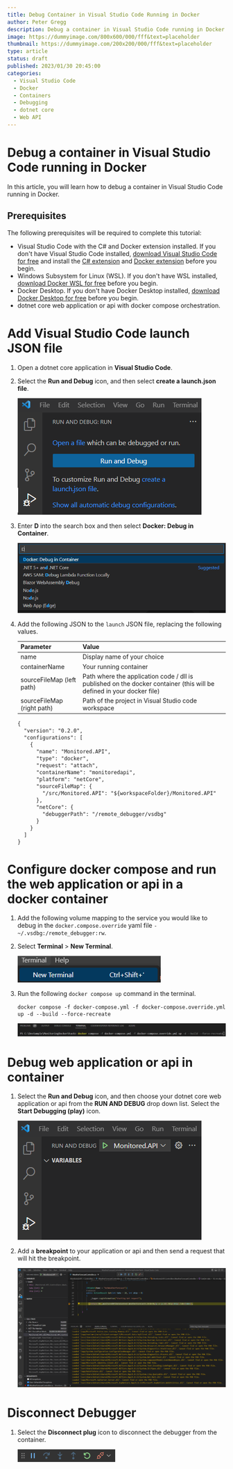 ```yaml
---
title: Debug Container in Visual Studio Code Running in Docker 
author: Peter Gregg
description: Debug a container in Visual Studio Code running in Docker
image: https://dummyimage.com/800x600/000/fff&text=placeholder
thumbnail: https://dummyimage.com/200x200/000/fff&text=placeholder
type: article
status: draft
published: 2023/01/30 20:45:00
categories: 
  - Visual Studio Code
  - Docker
  - Containers
  - Debugging
  - dotnet core
  - Web API
---
```


# Debug a container in Visual Studio Code running in Docker
In this article, you will learn how to debug a container in Visual Studio Code running in Docker.

## Prerequisites
The following prerequisites will be required to complete this tutorial:
- Visual Studio Code with the C# and Docker extension installed. If you don't have Visual Studio Code installed, [download Visual Studio Code for free](https://code.visualstudio.com/download) and install the [C# extension](https://marketplace.visualstudio.com/items?itemName=ms-dotnettools.csharp) and [Docker extension](https://marketplace.visualstudio.com/items?itemName=ms-azuretools.vscode-docker) before you begin.
- Windows Subsystem for Linux (WSL). If you don't have WSL installed, [download Docker WSL for free](https://learn.microsoft.com/en-us/windows/wsl/install) before you begin.
- Docker Desktop. If you don't have Docker Desktop installed, [download Docker Desktop for free](https://docs.docker.com/desktop/install/windows-install/) before you begin.
- dotnet core web application or api with docker compose orchestration.

# Add Visual Studio Code launch JSON file
1. Open a dotnet core application in **Visual Studio Code**.
2. Select the **Run and Debug** icon, and then select **create a launch.json file**. 
    
    ![Visual Studio Code Create Launch JSON File](https://raw.githubusercontent.com/petergregg/Content/main/Blog/Images/VisualStudioCode/VisualStudioCodeCreateLaunchJSONFile.png)

3. Enter **D** into the search box and then select **Docker: Debug in Container**.

    ![Visual Studio Code Create Launch JSON File Debug Docker Container](https://raw.githubusercontent.com/petergregg/Content/main/Blog/Images/VisualStudioCode/VisualStudioCodeCreateLaunchJSONFileDebugDockerContainer.png)

4. Add the following JSON to the `launch` JSON file, replacing the following values.

    | Parameter | Value | 
    | --- | --- | 
    | name | Display name of your choice | 
    | containerName | Your running container | 
    | sourceFileMap (left path) | Path where the application code / dll is published on the docker container (this will be defined in your docker file) | 
    | sourceFileMap (right path) | Path of the project in Visual Studio code workspace | 

    ```
    {
      "version": "0.2.0",
      "configurations": [
        {
          "name": "Monitored.API",
          "type": "docker",
          "request": "attach",
          "containerName": "monitoredapi",
          "platform": "netCore",
          "sourceFileMap": {
            "/src/Monitored.API": "${workspaceFolder}/Monitored.API"
          },
          "netCore": {
            "debuggerPath": "/remote_debugger/vsdbg"
          }
        }
      ]
    }
    ```

# Configure docker compose and run the web application or api in a docker container
1. Add the following volume mapping to the service you would like to debug in the `docker.compose.override` yaml file `- ~/.vsdbg:/remote_debugger:rw`.

2. Select **Terminal** > **New Terminal**.

    ![Visual Studio Code Open New Terminal](https://raw.githubusercontent.com/petergregg/Content/main/Blog/Images/VisualStudioCode/VisualStudioCodeOpenTerminal.png)

3. Run the following `docker compose up` command in the terminal.

    ```
    docker compose -f docker-compose.yml -f docker-compose.override.yml up -d --build --force-recreate
    ```

    ![Visual Studio Code Run Docker Compose Up in Terminal](https://raw.githubusercontent.com/petergregg/Content/main/Blog/Images/VisualStudioCode/VisualStudioCodeRunDockerComposeUpInTerminal.png)

# Debug web application or api in container
1. Select the **Run and Debug** icon, and then choose your dotnet core web application or api from the **RUN AND DEBUG** drop down list. Select the **Start Debugging (play)** icon.

    ![Visual Studio Code Start Debugging Docker Container](https://raw.githubusercontent.com/petergregg/Content/main/Blog/Images/VisualStudioCode/VisualStudioCodeStartDebuggingDockerContainer.png)

2. Add a **breakpoint** to your application or api and then send a request that will hit the breakpoint.

    ![Visual Studio Code Breakpoint Debugging Docker Container](https://raw.githubusercontent.com/petergregg/Content/main/Blog/Images/VisualStudioCode/VisualStudioCodeDebuggingDockerContainer.png)

# Disconnect Debugger 
1. Select the **Disconnect plug** icon to disconnect the debugger from the container. 

    ![Visual Studio Code Debugging Docker Container  Disconnect Plug](https://raw.githubusercontent.com/petergregg/Content/main/Blog/Images/VisualStudioCode/VisualStudioCodeDebuggingDockerContainerNavigation.png)
